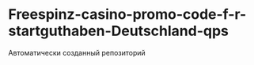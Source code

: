 # Freespinz-casino-promo-code-f-r-startguthaben-Deutschland-qps
Автоматически созданный репозиторий
